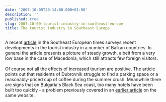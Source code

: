 ```yaml
---
date: '2007-10-09T20:14:00.000+01:00'
description: ''
published: true
slug: 2007-10-09-tourist-industry-in-southeast-europe
title: The tourist industry in Southeast Europe
---
```


A recent <a href="http://www.setimes.com/cocoon/setimes/xhtml/en_GB/features/setimes/articles/2007/10/08/reportage-01">article</a> in the Southeast European times surveys recent developments in the tourist industry in a number of Balkan countries. In general the article presents a picture of steady growth, albeit from a very low base in the case of Macedonia, which still attracts few foreign visitors.<br /><br />Of course not all the effects of increased tourism are positive. The article points out that residents of Dubrovnik struggle to find a parking space or a reasonably-priced cup of coffee during the summer crush. Meanwhile there are signs that on Bulgaria's Black Sea coast, too many hotels have been built too quickly - a problem previously covered in an <a href="http://www.setimes.com/cocoon/setimes/xhtml/en_GB/features/setimes/features/2007/08/13/feature-01">earlier article</a> on the same website.